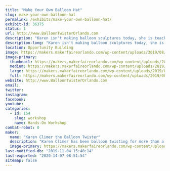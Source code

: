 ```yaml
---
title: "Make Your Own Balloon Hat"
slug: make-your-own-balloon-hat
permalink: /exhibits/make-your-own-balloon-hat/
exhibit-id: 36375
status: 1
url: http://www.BalloonTwisterOrlando.com
description: "Karen isn't making balloon sculptures today, she is teaching YOU how to make them.  Make your own balloon hat to be sure you look good as you walk around the exhibit hall."
description-long: "Karen isn't making balloon sculptures today, she is teaching YOU how to make them.  Make your own balloon hat to be sure you look good as you walk around the exhibit hall.  Classes will be held every 30 minutes.  In that time, you will learn a few balloon twisting techniques, learn to make a hat, then have some time to be creative and make your hat look awesome.  Saturday only."
location: Opportunity Building
image: https://makers.makerfaireorlando.com/wp-content/uploads/2019/08/Climer-car-736x1024.jpg
image-primary:
  thumbnail: https://makers.makerfaireorlando.com/wp-content/uploads/2019/08/Climer-car-150x150.jpg
  medium: https://makers.makerfaireorlando.com/wp-content/uploads/2019/08/Climer-car-216x300.jpg
  large: https://makers.makerfaireorlando.com/wp-content/uploads/2019/08/Climer-car-736x1024.jpg
  full: https://makers.makerfaireorlando.com/wp-content/uploads/2019/08/Climer-car.jpg
website: http://www.BalloonTwisterOrlando.com
email: 
twitter: 
instagram: 
facebook: 
youtube: 
categories:
  - id: 154
    slug: workshop
    name: Hands-On Workshop
combat-robot: 0
maker:
  name: "Karen Climer the Balloon Twister"
  description: "Karen Climer has been balloon twisting for more than a decade.  She can make almost anything out of a latex balloon (except a porcupine because it's keep popping itself).  She performs at parties, festivals, libraries, schools, and cruise ships.  At Maker Faire Orlando, Karen isn't making balloon sculptures.  She teaching YOU how to make you own balloon sculptures.  "
  image-primary: https://makers.makerfaireorlando.com/wp-content/uploads/2019/08/Green-car-3-12-11-copy-736x1024.jpg
last-modified-db: "2019-11-04 15:40:14"
last-exported: "2020-14-07 08:51:54"
sitemap: false
---
```

